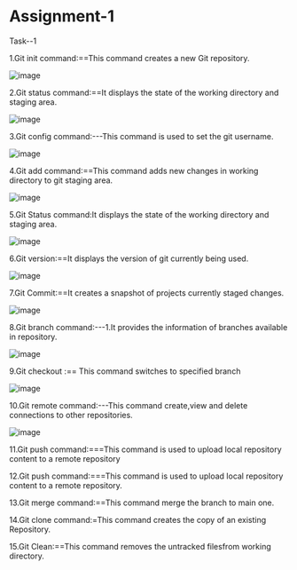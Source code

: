 # Assignment-1
Task--1

1.Git init command:==This command creates a new Git repository.

![image](https://user-images.githubusercontent.com/114386080/194759391-b4b7e275-fdf4-4558-a89b-6dfd95c23d2f.png)

2.Git status command:==It displays the state of the working directory and staging area.

![image](https://user-images.githubusercontent.com/114386080/194759687-aa0a5353-6767-4151-96be-bfdbd3f76b89.png)

3.Git config command:---This command is used to set the git username. 

![image](https://user-images.githubusercontent.com/114386080/194759797-357d44e5-102c-4c85-a502-05b9eb6d6550.png)

4.Git add command:==This command adds new changes in working directory to git staging area.

![image](https://user-images.githubusercontent.com/114386080/194759875-b2dac507-2289-4dca-878f-31e6d567e904.png)

5.Git Status command:It displays the state of the working directory and staging area.

![image](https://user-images.githubusercontent.com/114386080/194760027-f69e13a7-d4f5-435e-abc6-3d285cc6fa46.png)

6.Git version:==It displays the version of git currently being used.

![image](https://user-images.githubusercontent.com/114386080/194760161-6e146008-51b1-4e97-8fc4-c9f4a730d566.png)

7.Git Commit:==It creates a snapshot of projects currently staged changes.

![image](https://user-images.githubusercontent.com/114386080/194760260-7e9ae9ca-ff4f-470c-8fb7-1d6f599e7728.png)

8.Git branch command:---1.It provides the information of branches available in repository.

![image](https://user-images.githubusercontent.com/114386080/194760322-daf9b98b-cfd2-4156-a293-164bcefab7ec.png)

9.Git checkout <branchname>   :== This command switches to specified branch

![image](https://user-images.githubusercontent.com/114386080/194760377-6172324b-1747-40d7-b310-50a94f7cc359.png)

10.Git remote command:---This command create,view and delete connections to other repositories.

![image](https://user-images.githubusercontent.com/114386080/194760444-a54b4927-01c8-43ab-9b46-3cae4537ede4.png)

11.Git push command:===This command is used to upload local repository content to a remote repository

12.Git push command:===This command is used to upload local repository content to a remote repository.

13.Git merge command:==This command merge the branch to main one.

14.Git clone command:=This command creates the copy of an existing Repository.

15.Git Clean:==This command removes the untracked filesfrom working directory.















